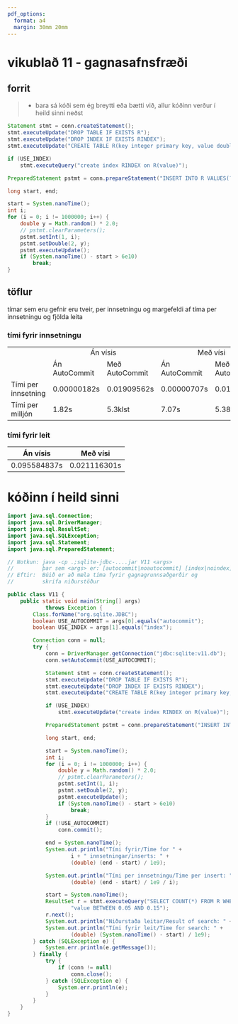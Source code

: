 ```yaml
---
pdf_options:
  format: a4
  margin: 30mm 20mm
---
```

# vikublað 11 - gagnasafnsfræði

## forrit
> * bara sá kóði sem ég breytti eða bætti við, allur kóðinn verður í heild sinni neðst
```java
Statement stmt = conn.createStatement();
stmt.executeUpdate("DROP TABLE IF EXISTS R");
stmt.executeUpdate("DROP INDEX IF EXISTS RINDEX");
stmt.executeUpdate("CREATE TABLE R(key integer primary key, value double)");

if (USE_INDEX)
    stmt.executeQuery("create index RINDEX on R(value)");

PreparedStatement pstmt = conn.prepareStatement("INSERT INTO R VALUES(?,?)");

long start, end;

start = System.nanoTime();
int i;
for (i = 0; i != 1000000; i++) {
    double y = Math.random() * 2.0;
    // pstmt.clearParameters();
    pstmt.setInt(1, i);
    pstmt.setDouble(2, y);
    pstmt.executeUpdate();
    if (System.nanoTime() - start > 6e10)
        break;
}
```

## töflur
tímar sem eru gefnir eru tveir, per innsetningu og margefeldi af tíma per innsetningu og fjölda leita


### tími fyrir innsetningu
<table>
<tbody>
  <tr>
    <td></td>
    <td colspan="2" style="text-align: center">Án vísis<br></td>
    <td colspan="2" style="text-align: center">Með vísi</td>
  </tr>
  <tr>
    <td></td>
    <td>Án AutoCommit<br></td>
    <td>Með AutoCommit</td>
    <td>Án AutoCommit<br></td>
    <td>Með AutoCommit</td>
  </tr>
  <tr>
    <td>Tími per innsetning</td>
    <td>0.00000182s</td>
    <td>0.01909562s</td>
    <td>0.00000707s</td>
    <td>0.01939054s</td>
  </tr>
  <tr>
    <td>Tími per milljón</td>
    <td>1.82s</td>
    <td>5.3klst</td>
    <td>7.07s</td>
    <td>5.38klst</td>
  </tr>
</tbody>
</table>


### tími fyrir leit
|Án vísis|Með vísi|
|:---:|:---:|
|0.095584837s|0.021116301s|

<div style='page-break-after: always;'></div>

# kóðinn í heild sinni
```java
import java.sql.Connection;
import java.sql.DriverManager;
import java.sql.ResultSet;
import java.sql.SQLException;
import java.sql.Statement;
import java.sql.PreparedStatement;

// Notkun: java -cp .;sqlite-jdbc-....jar V11 <args>
//         þar sem <args> er: [autocommit|noautocommit] [index|noindex]
// Eftir:  Búið er að mæla tíma fyrir gagnagrunnsaðgerðir og
//         skrifa niðurstöður

public class V11 {
    public static void main(String[] args)
            throws Exception {
        Class.forName("org.sqlite.JDBC");
        boolean USE_AUTOCOMMIT = args[0].equals("autocommit");
        boolean USE_INDEX = args[1].equals("index");

        Connection conn = null;
        try {
            conn = DriverManager.getConnection("jdbc:sqlite:v11.db");
            conn.setAutoCommit(USE_AUTOCOMMIT);

            Statement stmt = conn.createStatement();
            stmt.executeUpdate("DROP TABLE IF EXISTS R");
            stmt.executeUpdate("DROP INDEX IF EXISTS RINDEX");
            stmt.executeUpdate("CREATE TABLE R(key integer primary key, value double)");

            if (USE_INDEX)
                stmt.executeUpdate("create index RINDEX on R(value)");

            PreparedStatement pstmt = conn.prepareStatement("INSERT INTO R VALUES(?,?)");

            long start, end;

            start = System.nanoTime();
            int i;
            for (i = 0; i != 1000000; i++) {
                double y = Math.random() * 2.0;
                // pstmt.clearParameters();
                pstmt.setInt(1, i);
                pstmt.setDouble(2, y);
                pstmt.executeUpdate();
                if (System.nanoTime() - start > 6e10)
                    break;
            }
            if (!USE_AUTOCOMMIT)
                conn.commit();

            end = System.nanoTime();
            System.out.println("Tími fyrir/Time for " +
                    i + " innsetningar/inserts: " +
                    (double) (end - start) / 1e9);

            System.out.println("Tími per innsetningu/Time per insert: " +
                    (double) (end - start) / 1e9 / i);

            start = System.nanoTime();
            ResultSet r = stmt.executeQuery("SELECT COUNT(*) FROM R WHERE " +
                    "value BETWEEN 0.05 AND 0.15");
            r.next();
            System.out.println("Niðurstaða leitar/Result of search: " + r.getInt(1));
            System.out.println("Tími fyrir leit/Time for search: " +
                    (double) (System.nanoTime() - start) / 1e9);
        } catch (SQLException e) {
            System.err.println(e.getMessage());
        } finally {
            try {
                if (conn != null)
                    conn.close();
            } catch (SQLException e) {
                System.err.println(e);
            }
        }
    }
}
```